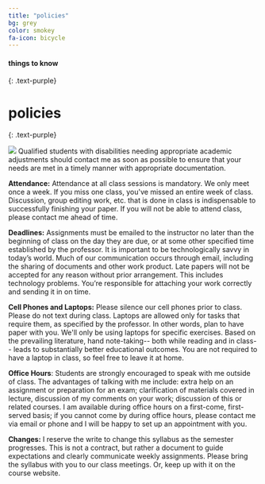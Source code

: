 ```yaml
---
title: "policies"
bg: grey
color: smokey 
fa-icon: bicycle
---
```


#### things to know
{: .text-purple}

# policies 
{: .text-purple}


![](http://chadblack.net/511S2012/media/images/disability.png) Qualified
students with disabilities needing appropriate academic adjustments should
contact me as soon as possible to ensure that your needs are met in a timely
manner with appropriate documentation.

**Attendance:** Attendance at all class sessions is mandatory. We only meet
once a week. If you miss one class, you've missed an entire week of class.
Discussion, group editing work, etc. that is done in class is indispensable to
successfully finishing your paper. If you will not be able to attend class,
please contact me ahead of time.

**Deadlines:** Assignments must be emailed to the instructor no later than the
beginning of class on the day they are due, or at some other specified time
established by the professor. It is important to be technologically savvy in
today’s world. Much of our communication occurs through email, including the
sharing of documents and other work product. Late papers will not be accepted
for any reason without prior arrangement. This includes technology problems.
You’re responsible for attaching your work correctly and sending it in on time.

**Cell Phones and Laptops:** Please silence our cell phones prior to class.
Please do not text during class. Laptops are allowed only for tasks that
require them, as specified by the professor. In other words, plan to have paper
with you. We'll only be using laptops for specific exercises. Based on 
the prevailing literature, hand note-taking-- both while reading and in class--
leads to substantially better educational outcomes. You are not required to
have a laptop in class, so feel free to leave it at home.


**Office Hours**: Students are strongly encouraged to speak with me outside of
class. The advantages of talking with me include: extra help on an assignment
or preparation for an exam; clarification of materials covered in lecture,
discussion of my comments on your work; discussion of this or related courses.
I am available during office hours on a first-come, first-served basis; if you
cannot come by during office hours, please contact me via email or phone and I
will be happy to set up an appointment with you.

**Changes:** I reserve the write to change this syllabus as the semester
progresses. This is not a contract, but rather a document to guide expectations
and clearly communicate weekly assignments. Please bring the syllabus with you
to our class meetings. Or, keep up with it on the course website.


